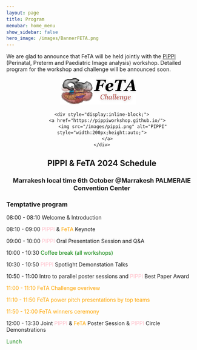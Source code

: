 ```yaml
---
layout: page
title: Program
menubar: home_menu
show_sidebar: false
hero_image: /images/BannerFETA.png
---
```





We are glad to announce that FeTA will be held jointly with the [PIPPI](https://pippiworkshop.github.io/) (Perinatal, Preterm and Paediatric Image analysis) workshop. Detailed program for the workshop and challenge will be announced soon.

<div style="text-align:center;">
    <div style="display:inline-block; margin-right: 20px;">
        <img src="/images/feta.png" alt="feta" style="width:200px;height:auto;">
    </div>

    <div style="display:inline-block;">
        <a href="https://pippiworkshop.github.io/">
            <img src="/images/pippi.png" alt="PIPPI" style="width:200px;height:auto;">
        </a>
    </div>
</div>


<h2 style="text-align: center;">PIPPI & FeTA 2024 Schedule</h2>

<h3 style="text-align: center;">Marrakesh local time 
6th October @Marrakesh PALMERAIE Convention Center</h3>



### Temptative program
08:00 - 08:10 Welcome & Introduction

08:10 - 09:00 <span style="color: pink;"> PIPPI</span></span> &<span style="color: orange;"> FeTA</span> Keynote

09:00 - 10:00 <span style="color: pink;"> PIPPI</span> Oral Presentation Session and Q&A

10:00 - 10:30 <span style="color: green;"> Coffee break (all workshops) </span>

10:30 - 10:50 <span style="color: pink;"> PIPPI</span> Spotlight Demonstation Talks

10:50 - 11:00 Intro to parallel poster sessions and <span style="color: pink;"> PIPPI</span> Best Paper Award

<span style="color: orange;"> 11:00 - 11:10 FeTA Challenge overivew</span>

<span style="color: orange;"> 11:10 - 11:50 FeTA power pitch presentations by top teams</span>

<span style="color: orange;"> 11:50 - 12:00 FeTA winners ceremony</span>

12:00 - 13:30 Joint <span style="color: pink;"> PIPPI</span></span> & <span style="color: orange;"> FeTA</span> Poster Session & <span style="color: pink;"> PIPPI</span> Circle Demonstrations

<span style="color: green;">Lunch</span>